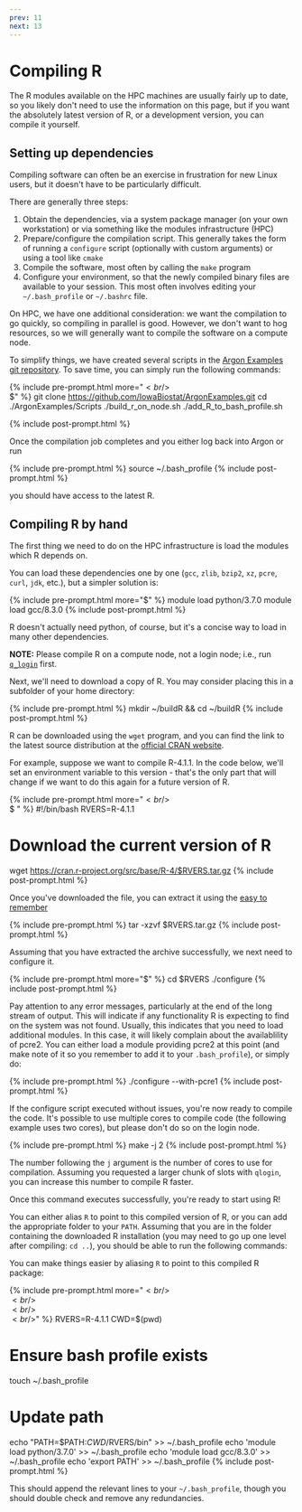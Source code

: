 ```yaml
---
prev: 11
next: 13
---
```


# Compiling R

The R modules available on the HPC machines are usually fairly up to date, so you likely don't need to use the information on this page, but if you want the absolutely latest version of R, or a development version, you can compile it yourself.


## Setting up dependencies

Compiling software can often be an exercise in frustration for new Linux users, but it doesn't have to be particularly difficult.

There are generally three steps:

1. Obtain the dependencies, via a system package manager (on your own workstation) or via something like the modules infrastructure (HPC)
2. Prepare/configure the compilation script. This generally takes the form of running a `configure` script (optionally with custom arguments) or using a tool like `cmake`
3. Compile the software, most often by calling the `make` program
4. Configure your environment, so that the newly compiled binary files are available to your session. This most often involves editing your `~/.bash_profile` or `~/.bashrc` file. 

On HPC, we have one additional consideration: we want the compilation to go quickly, so compiling in parallel is good. However, we don't want to hog resources, so we will generally want to compile the software on a compute node. 

To simplify things, we have created several scripts in the [Argon Examples git repository](https://github.com/IowaBiostat/ArgonExamples). To save time, you can 
simply run the following commands:


{% include pre-prompt.html more="$<br/>$ <br/>$" %}
git clone https://github.com/IowaBiostat/ArgonExamples.git
cd ./ArgonExamples/Scripts
./build_r_on_node.sh
./add_R_to_bash_profile.sh

{% include post-prompt.html %}


Once the compilation job completes and you either log back into Argon or run 


{% include pre-prompt.html %}
source ~/.bash_profile
{% include post-prompt.html %}


you should have access to the latest R. 

## Compiling R by hand

The first thing we need to do on the HPC infrastructure is load the modules which R depends on.

You can load these dependencies one by one (`gcc`, `zlib`, `bzip2`, `xz`, `pcre`, `curl`, `jdk`, etc.), but a simpler solution is:

{% include pre-prompt.html more="$" %}
module load python/3.7.0
module load gcc/8.3.0
{% include post-prompt.html %}

R doesn't actually need python, of course, but it's a concise way to load in many other dependencies.


**NOTE:** Please compile R on a compute node, not a login node; i.e., run [`q_login`](6.html) first.
 
Next, we'll need to download a copy of R. You may consider placing this in a subfolder of your home directory:

{% include pre-prompt.html %}
mkdir ~/buildR && cd ~/buildR
{% include post-prompt.html %}

R can be downloaded using the `wget` program, and you can find the link to the latest source distribution at the [official CRAN website](https://cran.r-project.org/).

For example, suppose we want to compile R-4.1.1. In the code below, we'll set an environment variable to this version - that's the only part that will change
if we want to do this again for a future version of R.

{% include pre-prompt.html more="$<br/>$<br/>$ " %}
#!/bin/bash
RVERS=R-4.1.1
# Download the current version of R
wget https://cran.r-project.org/src/base/R-4/$RVERS.tar.gz
{% include post-prompt.html %}

Once you've downloaded the file, you can extract it using the [easy to remember](https://xkcd.com/1168/)

{% include pre-prompt.html %}
tar -xzvf $RVERS.tar.gz
{% include post-prompt.html %}

Assuming that you have extracted the archive successfully, we next need to configure it. 

{% include pre-prompt.html more="$" %}
cd $RVERS 
./configure
{% include post-prompt.html %}

Pay attention to any error messages, particularly at the end of the long stream of output. This will indicate if any functionality R is expecting to find on the system was not found. Usually, this indicates that you need to load additional modules. In this case, it will likely complain about the availablility of pcre2. You can either load a module providing pcre2 at this point (and make note of it so you remember to add it to your `.bash_profile`), or simply do:

{% include pre-prompt.html %}
./configure --with-pcre1
{% include post-prompt.html %}

If the configure script executed without issues, you're now ready to compile the code. It's possible to use multiple cores to compile code (the following example uses two cores), but please don't do so on the login node.

{% include pre-prompt.html %}
make -j 2
{% include post-prompt.html %}


The number following the `j` argument is the number of cores to use for compilation. Assuming you requested a larger chunk of slots with `qlogin`, you can increase this number to compile R faster. 

Once this command executes successfully, you're ready to start using R! 

You can either alias `R` to point to this compiled version of R, or you can add the appropriate folder to your `PATH`. Assuming that you are in the folder containing the downloaded R installation (you may need to go up one level after compiling: `cd ..`), you should be able to run the following commands:



You can make things easier by aliasing `R` to point to this compiled R package:

{% include pre-prompt.html more="$<br/>$<br/>$<br/>$<br/>$<br/>$<br/>$<br/>$" %}
RVERS=R-4.1.1
CWD=$(pwd)
# Ensure bash profile exists
touch ~/.bash_profile
# Update path
echo "PATH=\$PATH:$CWD/$RVERS/bin" >>  ~/.bash_profile
echo 'module load python/3.7.0' >> ~/.bash_profile
echo 'module load gcc/8.3.0' >> ~/.bash_profile
echo 'export PATH' >> ~/.bash_profile
{% include post-prompt.html %}

This should append the relevant lines to your `~/.bash_profile`, though you should double check and remove any redundancies. 

